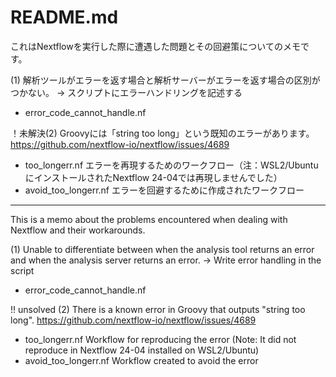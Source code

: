 # README.md

これはNextflowを実行した際に遭遇した問題とその回避策についてのメモです。

(1) 解析ツールがエラーを返す場合と解析サーバーがエラーを返す場合の区別がつかない。
    → スクリプトにエラーハンドリングを記述する
   - error_code_cannot_handle.nf

！未解決(2) Groovyには「string too long」という既知のエラーがあります。https://github.com/nextflow-io/nextflow/issues/4689

- too_longerr.nf
   エラーを再現するためのワークフロー（注：WSL2/UbuntuにインストールされたNextflow 24-04では再現しませんでした）
- avoid_too_longerr.nf
   エラーを回避するために作成されたワークフロー


-----

This is a memo about the problems encountered when dealing with Nextflow and their workarounds.

(1) Unable to differentiate between when the analysis tool returns an error and when the analysis server returns an error.
    → Write error handling in the script
   - error_code_cannot_handle.nf

!! unsolved (2) There is a known error in Groovy that outputs "string too long".
https://github.com/nextflow-io/nextflow/issues/4689

- too_longerr.nf
   Workflow for reproducing the error (Note: It did not reproduce in Nextflow 24-04 installed on WSL2/Ubuntu)
- avoid_too_longerr.nf
   Workflow created to avoid the error
